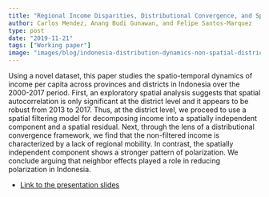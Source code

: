 ```yaml
---
title: "Regional Income Disparities, Distributional Convergence, and Spatial Effects:District-Level Evidence from Indonesia 2000-2017"
author: Carlos Mendez, Anang Budi Gunawan, and Felipe Santos-Marquez
type: post
date: "2019-11-21"
tags: ["Working paper"]
image: "images/blog/indonesia-distribution-dynamics-non-spatial-districs.jpg"
---
```



Using a novel dataset, this paper studies the spatio-temporal dynamics of income per capita across provinces and districts in Indonesia over the 2000-2017 period. First, an exploratory spatial analysis suggests that spatial autocorrelation is only significant at the district level and it appears to be robust from 2013 to 2017. Thus, at the district level, we proceed to use a spatial filtering model for decomposing income into a spatially independent component and a spatial residual. Next, through the lens of a distributional convergence framework, we find that the non-filtered income is characterized by a lack of regional mobility. In contrast, the spatially independent component shows a stronger pattern of polarization. We conclude arguing that neighbor effects played a role in reducing polarization in Indonesia. 


- [Link to the presentation slides](https://slide-project2019e-spatial-dependence-indonesia.netlify.com/#1)
